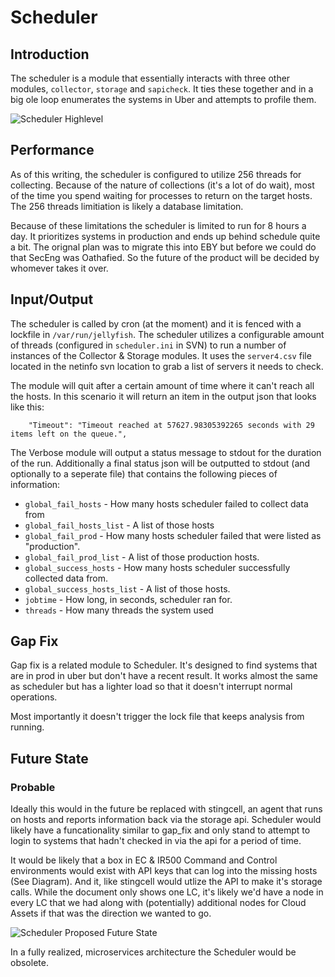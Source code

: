 # Scheduler

## Introduction

The scheduler is a module that essentially interacts with three other modules,
`collector`, `storage` and `sapicheck`. It ties these together and in a big ole
loop enumerates the systems in Uber and attempts to profile them.

![Scheduler Highlevel](/plantuml/scheduler_highlevel.svg)

## Performance

As of this writing, the scheduler is configured to utilize 256 threads for collecting.
Because of the nature of collections (it's a lot of do wait), most of the time
you spend waiting for processes to return on the target hosts. The 256 threads limitiation
is likely a database limitation.

Because of these limitations the scheduler is limited to run for 8 hours a day.
It prioritizes systems in production and ends up behind schedule quite a bit.
The orignal plan was to migrate this into EBY but before we could do that SecEng
was Oathafied. So the future of the product will be decided by whomever takes it over.

## Input/Output

The scheduler is called by cron (at the moment) and it is fenced with a lockfile
in `/var/run/jellyfish`. The scheduler utilizes a configurable amount of threads
(configured in `scheduler.ini` in SVN) to run a number of instances of the Collector
& Storage modules. It uses the `server4.csv` file located in the netinfo svn
location to grab a list of servers it needs to check.

The module will quit after a certain amount of time where it can't reach all the
hosts. In this scenario it will return an item in the output json that looks like
this:

		"Timeout": "Timeout reached at 57627.98305392265 seconds with 29 items left on the queue.",

The Verbose module will output a status message to stdout for the duration of the
run. Additionally a final status json will be outputted to stdout (and optionally
to a seperate file) that contains the following pieces of information:

* `global_fail_hosts` - How many hosts scheduler failed to collect data from
* `global_fail_hosts_list` - A list of those hosts
* `global_fail_prod` - How many hosts scheduler failed that were listed as "production".
* `global_fail_prod_list` - A list of those production hosts.
* `global_success_hosts` - How many hosts scheduler successfully collected data from.
* `global_success_hosts_list` - A list of those hosts.
* `jobtime` - How long, in seconds, scheduler ran for.
* `threads` - How many threads the system used

## Gap Fix

Gap fix is a related module to Scheduler. It's designed to find systems that are in
prod in uber but don't have a recent result. It works almost the same as scheduler
but has a lighter load so that it doesn't interrupt normal operations.

Most importantly it doesn't trigger the lock file that keeps analysis from running.

## Future State

### Probable

Ideally this would in the future be replaced with stingcell, an agent that runs
on hosts and reports information back via the storage api. Scheduler would likely
have a funcationality similar to gap_fix and only stand to attempt to login to
systems that hadn't checked in via the api for a period of time.

It would be likely that a box in EC & IR500 Command and Control environments would
exist with API keys that can log into the missing hosts (See Diagram). And it, like
stingcell would utlize the API to make it's storage calls. While the document only
shows one LC, it's likely we'd have a node in every LC that we had along with
(potentially) additional nodes for Cloud Assets if that was the direction we wanted
to go.

![Scheduler Proposed Future State](/plantuml/scheduler_future_state.svg)

In a fully realized, microservices architecture the Scheduler would be obsolete.
